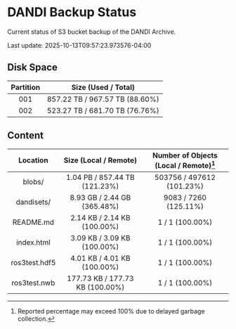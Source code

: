 # DANDI Backup Status

Current status of S3 bucket backup of the DANDI Archive.

Last update: 2025-10-13T09:57:23.973576-04:00

## Disk Space

| Partition | Size (Used / Total)            |
| :---: | :----------------------------: |
| 001   | 857.22 TB / 967.57 TB (88.60%) |
| 002   | 523.27 TB / 681.70 TB (76.76%) |



## Content

| Location             | Size (Local / Remote)                    | Number of Objects (Local / Remote)[^1]   |
| :------------------: | :--------------------------------------: | :--------------------------------------: |
| blobs/               | 1.04 PB / 857.44 TB (121.23%)            | 503756 / 497612 (101.23%)                |
| dandisets/           | 8.93 GB / 2.44 GB (365.48%)              | 9083 / 7260 (125.11%)                    |
| README.md            | 2.14 KB / 2.14 KB (100.00%)              | 1 / 1 (100.00%)                          |
| index.html           | 3.09 KB / 3.09 KB (100.00%)              | 1 / 1 (100.00%)                          |
| ros3test.hdf5        | 4.01 KB / 4.01 KB (100.00%)              | 1 / 1 (100.00%)                          |
| ros3test.nwb         | 177.73 KB / 177.73 KB (100.00%)          | 1 / 1 (100.00%)                          |

[^1]: Reported percentage may exceed 100% due to delayed garbage collection.